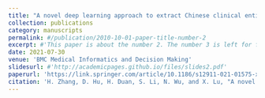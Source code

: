 ```yaml
---
title: "A novel deep learning approach to extract Chinese clinical entities for lung cancer screening and staging"
collection: publications
category: manuscripts
permalink: #/publication/2010-10-01-paper-title-number-2
excerpt: #'This paper is about the number 2. The number 3 is left for future work.'
date: 2021-07-30
venue: 'BMC Medical Informatics and Decision Making'
slidesurl: #'http://academicpages.github.io/files/slides2.pdf'
paperurl: 'https://link.springer.com/article/10.1186/s12911-021-01575-x'
citation: 'H. Zhang, D. Hu, H. Duan, S. Li, N. Wu, and X. Lu, "A novel deep learning approach to extract Chinese clinical entities for lung cancer screening and staging," BMC Medical Informatics and Decision Making, vol. 21, no. 2, pp. 214-214, 2021.'
---
```



